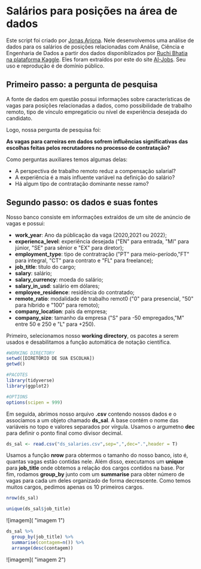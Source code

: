 # Salários para posições na área de dados 

Este script foi criado por [Jonas Arjona](https://www.linkedin.com/in/jonas-arjona-639497190/). Nele desenvolvemos uma análise de dados para os salários de posições relacionadas com Análise, Ciência e Engenharia de Dados a partir dos dados disponiblizados por [Ruchi Bhatia na plataforma Kaggle](https://www.kaggle.com/datasets/ruchi798/data-science-job-salaries). Eles foram extraídos por este do site [AI-Jobs](https://ai-jobs.net/). Seu uso e reprodução é de domínio público. 

## Primeiro passo: a pergunta de pesquisa
A fonte de dados em questão possui informações sobre características de vagas para posições relacionadas a dados, como possibilidade de trabalho remoto, tipo de vínculo empregaticio ou nível de experiência desejada do candidato.

Logo, nossa pergunta de pesquisa foi: 

**As vagas para carreiras em dados sofrem influências significativas das escolhas feitas pelos recrutadores no processo de contratação?**

Como perguntas auxiliares temos algumas delas:
* A perspectiva de trabalho remoto reduz a compensação salarial?
* A experiência é a mais influente variável na definição do salário?
* Há algum tipo de contratação dominante nesse ramo?

## Segundo passo: os dados e suas fontes
Nosso banco consiste em informações extraídos de um site de anúncio de vagas e possui:
* **work_year**: Ano da públicação da vaga (2020,2021 ou 2022);
* **experienca_level**: experiência desejada ("EN" para entrada, "MI" para júnior, "SE" para sênior e "EX" para diretor);
* **employment_type**: tipo de contratração ("PT" para meio-período,"FT" para integral, "CT" para contrato e "FL" para freelance); 
* **job_title**: título do cargo;
* **salary**: salário;
* **salary_currency**: moeda do salário;
* **salary_in_usd**: salário em dólares;
* **employee_residence**: residência do contratado;
* **remote_ratio**: modalidade de trabalho remot0 ("0" para presencial, "50" para híbrido e "100" para remoto);
* **company_location**: país da empresa;
* **company_size**: tamanho da empresa ("S" para -50 empregados,"M" entre 50 e 250 e "L" para +250).

Primeiro, selecionamos nosso **working directory**, os pacotes a serem usados e desabilitamos a função automática de notação científica. 

```r
#WORKING DIRECTORY 
setwd([DIRETÓRIO DE SUA ESCOLHA])
getwd()

#PACOTES
library(tidyverse)
library(ggplot2)

#OPTIONS
options(scipen = 999)
```

Em seguida, abrimos nosso arquivo **.csv** contendo nossos dados e o associamos a um objeto chamado **ds_sal**. A base contém o nome das variáveis no topo e valores separados por vírgula. Usamos o argumetno **dec** para definir o ponto final como divisor decimal.

```r
ds_sal <- read.csv("ds_salaries.csv",sep=",",dec=".",header = T)
```

Usamos a função **nrow** para obtermos o tamanho do nosso banco, isto é, quantas vagas estão contidas nele. Além disso, executamos um **unique** para **job_title** onde obtemos a relação dos cargos contidos na base. Por fim, rodamos **group_by** junto com um **summarise** para obter número de vagas para cada um deles organizado de forma decrescente. Como temos muitos cargos, pedimos apenas os 10 primeiros cargos.

```r
nrow(ds_sal)

unique(ds_sal$job_title)
```

![imagem]( "imagem 1")

```r
ds_sal %>% 
  group_by(job_title) %>% 
  summarise(contagem=n()) %>%
  arrange(desc(contagem))
```

![imagem]( "imagem 2")

